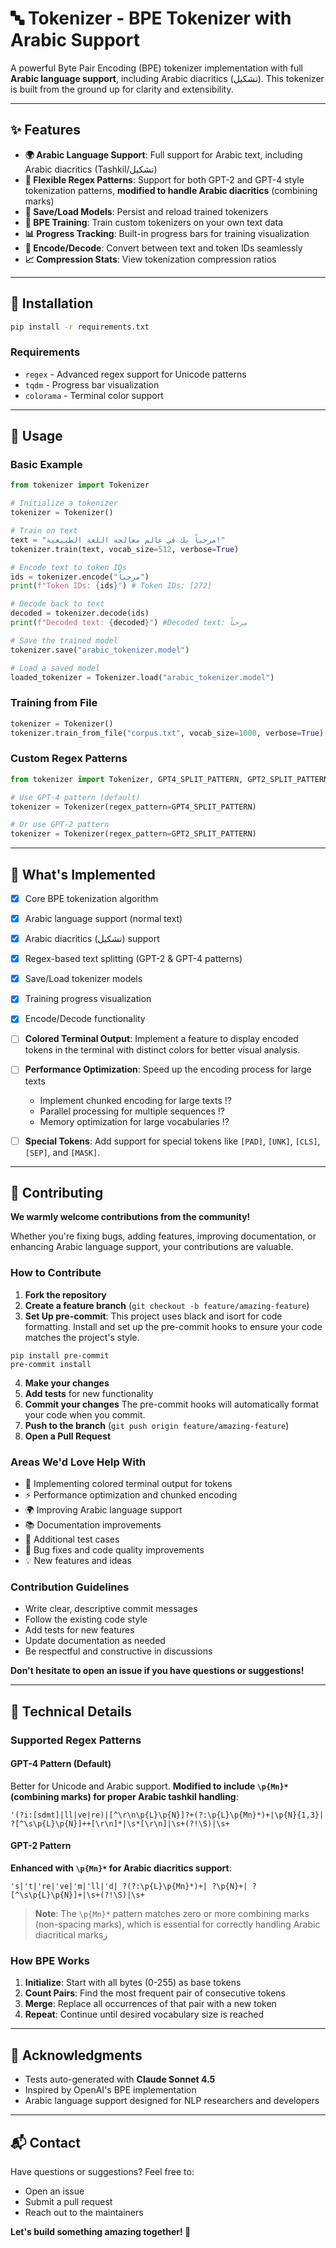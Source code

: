 # 🔤 Tokenizer - BPE Tokenizer with Arabic Support

A powerful Byte Pair Encoding (BPE) tokenizer implementation with full **Arabic language support**, including Arabic diacritics (تشكيل).
This tokenizer is built from the ground up for clarity and extensibility.

---

## ✨ Features

- **🌍 Arabic Language Support**: Full support for Arabic text, including Arabic diacritics (Tashkil/تشكيل)
- **📝 Flexible Regex Patterns**: Support for both GPT-2 and GPT-4 style tokenization patterns, **modified to handle Arabic diacritics** (combining marks)
- **💾 Save/Load Models**: Persist and reload trained tokenizers
- **🎯 BPE Training**: Train custom tokenizers on your own text data
- **📊 Progress Tracking**: Built-in progress bars for training visualization
- **🔄 Encode/Decode**: Convert between text and token IDs seamlessly
- **📈 Compression Stats**: View tokenization compression ratios

---

## 🚀 Installation

```bash
pip install -r requirements.txt
```

### Requirements

- `regex` - Advanced regex support for Unicode patterns
- `tqdm` - Progress bar visualization
- `colorama` - Terminal color support

---

## 📖 Usage

### Basic Example

```python
from tokenizer import Tokenizer

# Initialize a tokenizer
tokenizer = Tokenizer()

# Train on text
text = "مرحباً بك في عالم معالجة اللغة الطبيعية!"
tokenizer.train(text, vocab_size=512, verbose=True)

# Encode text to token IDs
ids = tokenizer.encode("مرحباً")
print(f"Token IDs: {ids}") # Token IDs: [272]

# Decode back to text
decoded = tokenizer.decode(ids)
print(f"Decoded text: {decoded}") #Decoded text: مرحباً

# Save the trained model
tokenizer.save("arabic_tokenizer.model")

# Load a saved model
loaded_tokenizer = Tokenizer.load("arabic_tokenizer.model")
```

### Training from File

```python
tokenizer = Tokenizer()
tokenizer.train_from_file("corpus.txt", vocab_size=1000, verbose=True)
```

### Custom Regex Patterns

```python
from tokenizer import Tokenizer, GPT4_SPLIT_PATTERN, GPT2_SPLIT_PATTERN

# Use GPT-4 pattern (default)
tokenizer = Tokenizer(regex_pattern=GPT4_SPLIT_PATTERN)

# Or use GPT-2 pattern
tokenizer = Tokenizer(regex_pattern=GPT2_SPLIT_PATTERN)
```

---

## 🎨 What's Implemented

- [x] Core BPE tokenization algorithm
- [x] Arabic language support (normal text)
- [x] Arabic diacritics (تشكيل) support
- [x] Regex-based text splitting (GPT-2 & GPT-4 patterns)
- [x] Save/Load tokenizer models
- [x] Training progress visualization
- [x] Encode/Decode functionality

- [ ] **Colored Terminal Output**: Implement a feature to display encoded tokens in the terminal with distinct colors for better visual analysis.

- [ ] **Performance Optimization**: Speed up the encoding process for large texts
  - Implement chunked encoding for large texts !?
  - Parallel processing for multiple sequences !?
  - Memory optimization for large vocabularies !?

- [ ] **Special Tokens**: Add support for special tokens like `[PAD]`, `[UNK]`, `[CLS]`, `[SEP]`, and `[MASK]`.

---

## 🤝 Contributing

**We warmly welcome contributions from the community!**

Whether you're fixing bugs, adding features, improving documentation, or enhancing Arabic language support, your contributions are valuable.

### How to Contribute

1. **Fork the repository**
2. **Create a feature branch** (`git checkout -b feature/amazing-feature`)
3. **Set Up pre-commit**: This project uses black and isort for code formatting. Install and set up the pre-commit hooks to ensure your code matches the project's style.
```
pip install pre-commit
pre-commit install
```
4. **Make your changes**
5. **Add tests** for new functionality
6. **Commit your changes** The pre-commit hooks will automatically format your code when you commit.
7. **Push to the branch** (`git push origin feature/amazing-feature`)
8. **Open a Pull Request**

### Areas We'd Love Help With

- 🎨 Implementing colored terminal output for tokens
- ⚡ Performance optimization and chunked encoding
- 🌍 Improving Arabic language support
- 📚 Documentation improvements
- 🧪 Additional test cases
- 🐛 Bug fixes and code quality improvements
- 💡 New features and ideas

### Contribution Guidelines

- Write clear, descriptive commit messages
- Follow the existing code style
- Add tests for new features
- Update documentation as needed
- Be respectful and constructive in discussions

**Don't hesitate to open an issue if you have questions or suggestions!**

---

## 📝 Technical Details

### Supported Regex Patterns

#### GPT-4 Pattern (Default)

Better for Unicode and Arabic support. **Modified to include `\p{Mn}*` (combining marks) for proper Arabic tashkil handling**:

```
'(?i:[sdmt]|ll|ve|re)|[^\r\n\p{L}\p{N}]?+(?:\p{L}\p{Mn}*)+|\p{N}{1,3}| ?[^\s\p{L}\p{N}]++[\r\n]*|\s*[\r\n]|\s+(?!\S)|\s+
```

#### GPT-2 Pattern

**Enhanced with `\p{Mn}*` for Arabic diacritics support**:

```
's|'t|'re|'ve|'m|'ll|'d| ?(?:\p{L}\p{Mn}*)+| ?\p{N}+| ?[^\s\p{L}\p{N}]+|\s+(?!\S)|\s+
```

> **Note**: The `\p{Mn}*` pattern matches zero or more combining marks (non-spacing marks), which is essential for correctly handling Arabic diacritical marksز

### How BPE Works

1. **Initialize**: Start with all bytes (0-255) as base tokens
2. **Count Pairs**: Find the most frequent pair of consecutive tokens
3. **Merge**: Replace all occurrences of that pair with a new token
4. **Repeat**: Continue until desired vocabulary size is reached

---

## 🙏 Acknowledgments

- Tests auto-generated with **Claude Sonnet 4.5**
- Inspired by OpenAI's BPE implementation
- Arabic language support designed for NLP researchers and developers

---

## 📬 Contact

Have questions or suggestions? Feel free to:

- Open an issue
- Submit a pull request
- Reach out to the maintainers

**Let's build something amazing together! 🚀**
